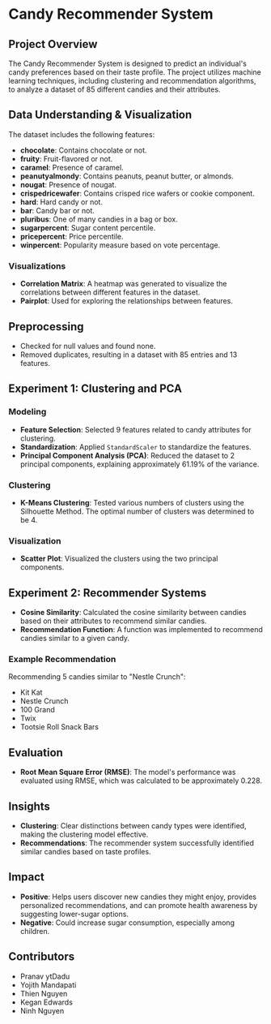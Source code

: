 # Candy Recommender System

## Project Overview
The Candy Recommender System is designed to predict an individual's candy preferences based on their taste profile. The project utilizes machine learning techniques, including clustering and recommendation algorithms, to analyze a dataset of 85 different candies and their attributes.

## Data Understanding & Visualization
The dataset includes the following features:
- **chocolate**: Contains chocolate or not.
- **fruity**: Fruit-flavored or not.
- **caramel**: Presence of caramel.
- **peanutyalmondy**: Contains peanuts, peanut butter, or almonds.
- **nougat**: Presence of nougat.
- **crispedricewafer**: Contains crisped rice wafers or cookie component.
- **hard**: Hard candy or not.
- **bar**: Candy bar or not.
- **pluribus**: One of many candies in a bag or box.
- **sugarpercent**: Sugar content percentile.
- **pricepercent**: Price percentile.
- **winpercent**: Popularity measure based on vote percentage.

### Visualizations
- **Correlation Matrix**: A heatmap was generated to visualize the correlations between different features in the dataset.
- **Pairplot**: Used for exploring the relationships between features.

## Preprocessing
- Checked for null values and found none.
- Removed duplicates, resulting in a dataset with 85 entries and 13 features.

## Experiment 1: Clustering and PCA
### Modeling
- **Feature Selection**: Selected 9 features related to candy attributes for clustering.
- **Standardization**: Applied `StandardScaler` to standardize the features.
- **Principal Component Analysis (PCA)**: Reduced the dataset to 2 principal components, explaining approximately 61.19% of the variance.
  
### Clustering
- **K-Means Clustering**: Tested various numbers of clusters using the Silhouette Method. The optimal number of clusters was determined to be 4.

### Visualization
- **Scatter Plot**: Visualized the clusters using the two principal components.

## Experiment 2: Recommender Systems
- **Cosine Similarity**: Calculated the cosine similarity between candies based on their attributes to recommend similar candies.
- **Recommendation Function**: A function was implemented to recommend candies similar to a given candy.

### Example Recommendation
Recommending 5 candies similar to "Nestle Crunch":
- Kit Kat
- Nestle Crunch
- 100 Grand
- Twix
- Tootsie Roll Snack Bars

## Evaluation
- **Root Mean Square Error (RMSE)**: The model's performance was evaluated using RMSE, which was calculated to be approximately 0.228.

## Insights
- **Clustering**: Clear distinctions between candy types were identified, making the clustering model effective.
- **Recommendations**: The recommender system successfully identified similar candies based on taste profiles.

## Impact
- **Positive**: Helps users discover new candies they might enjoy, provides personalized recommendations, and can promote health awareness by suggesting lower-sugar options.
- **Negative**: Could increase sugar consumption, especially among children.

## Contributors
- Pranav ytDadu
- Yojith Mandapati
- Thien Nguyen
- Kegan Edwards
- Ninh Nguyen

